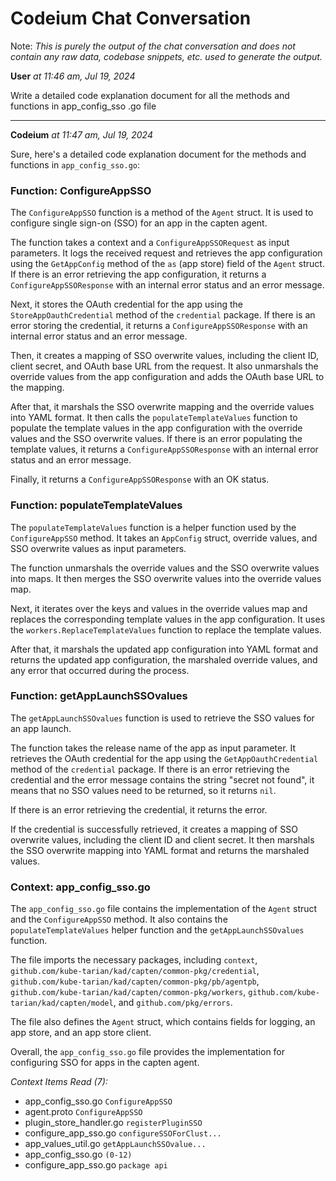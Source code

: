 # Codeium Chat Conversation

Note: _This is purely the output of the chat conversation and does not contain any raw data, codebase snippets, etc. used to generate the output._

**User** _at 11:46 am, Jul 19, 2024_

Write a detailed code explanation document for all the methods and functions in app_config_sso
.go file

---

**Codeium** _at 11:47 am, Jul 19, 2024_

Sure, here's a detailed code explanation document for the methods and functions in `app_config_sso.go`:

### Function: ConfigureAppSSO

The `ConfigureAppSSO` function is a method of the `Agent` struct. It is used to configure single sign-on (SSO) for an app in the capten agent.

The function takes a context and a `ConfigureAppSSORequest` as input parameters. It logs the received request and retrieves the app configuration using the `GetAppConfig` method of the `as` (app store) field of the `Agent` struct. If there is an error retrieving the app configuration, it returns a `ConfigureAppSSOResponse` with an internal error status and an error message.

Next, it stores the OAuth credential for the app using the `StoreAppOauthCredential` method of the `credential` package. If there is an error storing the credential, it returns a `ConfigureAppSSOResponse` with an internal error status and an error message.

Then, it creates a mapping of SSO overwrite values, including the client ID, client secret, and OAuth base URL from the request. It also unmarshals the override values from the app configuration and adds the OAuth base URL to the mapping.

After that, it marshals the SSO overwrite mapping and the override values into YAML format. It then calls the `populateTemplateValues` function to populate the template values in the app configuration with the override values and the SSO overwrite values. If there is an error populating the template values, it returns a `ConfigureAppSSOResponse` with an internal error status and an error message.

Finally, it returns a `ConfigureAppSSOResponse` with an OK status.

### Function: populateTemplateValues

The `populateTemplateValues` function is a helper function used by the `ConfigureAppSSO` method. It takes an `AppConfig` struct, override values, and SSO overwrite values as input parameters.

The function unmarshals the override values and the SSO overwrite values into maps. It then merges the SSO overwrite values into the override values map.

Next, it iterates over the keys and values in the override values map and replaces the corresponding template values in the app configuration. It uses the `workers.ReplaceTemplateValues` function to replace the template values.

After that, it marshals the updated app configuration into YAML format and returns the updated app configuration, the marshaled override values, and any error that occurred during the process.

### Function: getAppLaunchSSOvalues

The `getAppLaunchSSOvalues` function is used to retrieve the SSO values for an app launch.

The function takes the release name of the app as input parameter. It retrieves the OAuth credential for the app using the `GetAppOauthCredential` method of the `credential` package. If there is an error retrieving the credential and the error message contains the string "secret not found", it means that no SSO values need to be returned, so it returns `nil`.

If there is an error retrieving the credential, it returns the error.

If the credential is successfully retrieved, it creates a mapping of SSO overwrite values, including the client ID and client secret. It then marshals the SSO overwrite mapping into YAML format and returns the marshaled values.

### Context: app_config_sso.go

The `app_config_sso.go` file contains the implementation of the `Agent` struct and the `ConfigureAppSSO` method. It also contains the `populateTemplateValues` helper function and the `getAppLaunchSSOvalues` function.

The file imports the necessary packages, including `context`, `github.com/kube-tarian/kad/capten/common-pkg/credential`, `github.com/kube-tarian/kad/capten/common-pkg/pb/agentpb`, `github.com/kube-tarian/kad/capten/common-pkg/workers`, `github.com/kube-tarian/kad/capten/model`, and `github.com/pkg/errors`.

The file also defines the `Agent` struct, which contains fields for logging, an app store, and an app store client.

Overall, the `app_config_sso.go` file provides the implementation for configuring SSO for apps in the capten agent.

_Context Items Read (7):_

- app_config_sso.go `ConfigureAppSSO`
- agent.proto `ConfigureAppSSO`
- plugin_store_handler.go `registerPluginSSO`
- configure_app_sso.go `configureSSOForClust...`
- app_values_util.go `getAppLaunchSSOvalue...`
- app_config_sso.go `(0-12)`
- configure_app_sso.go `package api`
